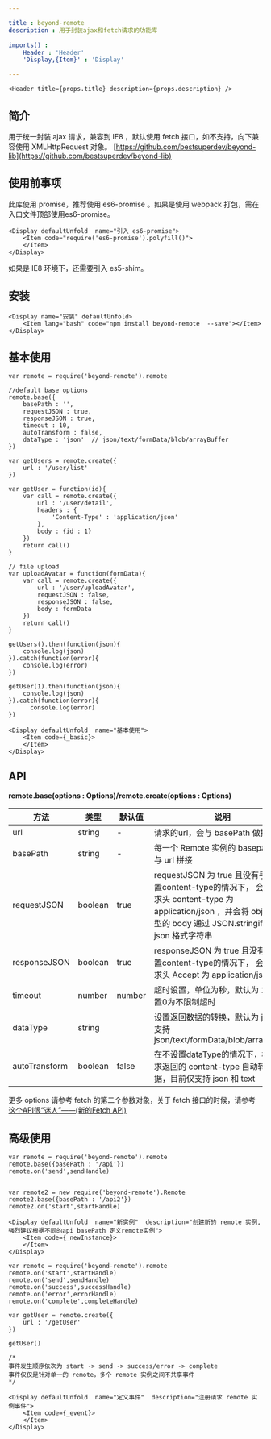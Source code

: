 ```yaml
---

title : beyond-remote
description : 用于封装ajax和fetch请求的功能库 

imports() : 
    Header : 'Header'
    'Display,{Item}' : 'Display'

---
```


```render html
<Header title={props.title} description={props.description} /> 
```
## 简介

用于统一封装 ajax 请求，兼容到 IE8 ，默认使用 fetch 接口，如不支持，向下兼容使用 XMLHttpRequest 对象。 [https://github.com/bestsuperdev/beyond-lib](https://github.com/bestsuperdev/beyond-lib)

## 使用前事项

此库使用 promise，推荐使用 es6-promise 。如果是使用 webpack 打包，需在入口文件顶部使用es6-promise。


```render
<Display defaultUnfold  name="引入 es6-promise">
    <Item code="require('es6-promise').polyfill()">
    </Item>
</Display>
```
如果是 IE8 环境下，还需要引入 es5-shim。


## 安装

```render
<Display name="安装" defaultUnfold>
	<Item lang="bash" code="npm install beyond-remote  --save"></Item>
</Display>
```






## 基本使用 

```source _basic
var remote = require('beyond-remote').remote

//default base options
remote.base({
    basePath : '',
    requestJSON : true,
    responseJSON : true,
    timeout : 10,
    autoTransform : false,
    dataType : 'json'  // json/text/formData/blob/arrayBuffer
})

var getUsers = remote.create({
    url : '/user/list'
})

var getUser = function(id){
    var call = remote.create({
        url : '/user/detail',
        headers : {
            'Content-Type' : 'application/json'
        },
        body : {id : 1}
    })
    return call()
}

// file upload
var uploadAvatar = function(formData){
    var call = remote.create({
        url : '/user/uploadAvatar',
        requestJSON : false,
        responseJSON : false,
        body : formData
    })
    return call()
}

getUsers().then(function(json){
    console.log(json)
}).catch(function(error){
    console.log(error)
})

getUser(1).then(function(json){
    console.log(json)
}).catch(function(error){
      console.log(error)
})
```

```render
<Display defaultUnfold  name="基本使用">
    <Item code={_basic}>
    </Item>
</Display>
```


## API

**remote.base(options : Options)/remote.create(options : Options)**

| 方法        |  类型   |  默认值 | 说明 |
| --------   | ----   | ----  |----  |
| url  | string  |  -  | 请求的url，会与 basePath 做拼接 |
| basePath  |   string   | -  | 每一个 Remote 实例的 basepath ,会与 url 拼接 |
| requestJSON  |   boolean  |  true  | requestJSON 为 true 且没有手动设置content-type的情况下， 会设置请求头 content-type 为 application/json ，并会将 object 类型的 body 通过 JSON.stringify 转化 json 格式字符串 |
| responseJSON  |   boolean   | true | responseJSON 为 true 且没有手动设置content-type的情况下， 会设置请求头 Accept 为 application/json |
| timeout  |   number  |  number  | 超时设置，单位为秒，默认为 10，设置0为不限制超时 |
| dataType  |   string  |    | 设置返回数据的转换，默认为 json，支持 json/text/formData/blob/arrayBuffer |
| autoTransform  |   boolean   |  false  | 在不设置dataType的情况下，根据请求返回的 content-type 自动转换数据，目前仅支持 json 和 text |



更多 options 请参考 fetch 的第二个参数对象，关于 fetch 接口的时候，请参考 [这个API很“迷人”——(新的Fetch API)](https://www.w3ctech.com/topic/854)


## 高级使用

```source _newInstance
var remote = require('beyond-remote').remote
remote.base({basePath : '/api'})
remote.on('send',sendHandle)


var remote2 = new require('beyond-remote').Remote
remote2.base({basePath : '/api2'})
remote2.on('start',startHandle)
```

```render
<Display defaultUnfold  name="新实例"  description="创建新的 remote 实例,强烈建议根据不同的api basePath 定义remote实例">
    <Item code={_newInstance}>
    </Item>
</Display>
```




```source _event
var remote = require('beyond-remote').remote
remote.on('start',startHandle)
remote.on('send',sendHandle)
remote.on('success',successHandle)
remote.on('error',errorHandle)
remote.on('complete',completeHandle)

var getUser = remote.create({
    url : '/getUser'
})

getUser()

/*
事件发生顺序依次为 start -> send -> success/error -> complete
事件仅仅是针对单一的 remote，多个 remote 实例之间不共享事件
*/
```

```render
<Display defaultUnfold  name="定义事件"  description="注册请求 remote 实例事件">
    <Item code={_event}>
    </Item>
</Display>
```


